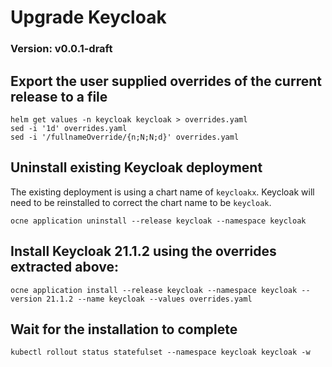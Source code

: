 # Upgrade Keycloak

### Version: v0.0.1-draft

## Export the user supplied overrides of the current release to a file

```text
helm get values -n keycloak keycloak > overrides.yaml
sed -i '1d' overrides.yaml
sed -i '/fullnameOverride/{n;N;N;d}' overrides.yaml
```

## Uninstall existing Keycloak deployment
The existing deployment is using a chart name of `keycloakx`. Keycloak will need to be reinstalled to correct the chart name to be `keycloak`.
```text
ocne application uninstall --release keycloak --namespace keycloak
```

## Install Keycloak 21.1.2 using the overrides extracted above:
```text
ocne application install --release keycloak --namespace keycloak --version 21.1.2 --name keycloak --values overrides.yaml
```

## Wait for the installation to complete
```text
kubectl rollout status statefulset --namespace keycloak keycloak -w
```